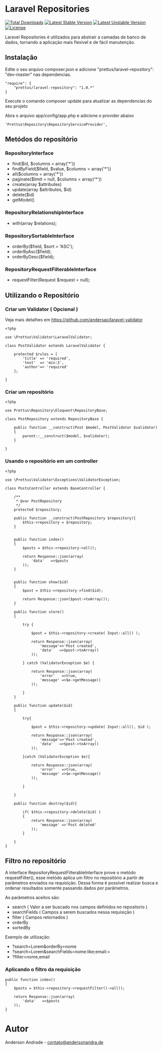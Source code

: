 # Laravel Repositories

[![Total Downloads](https://poser.pugx.org/prettus/laravel-repository/downloads.svg)](https://packagist.org/packages/prettus/laravel-repository)
[![Latest Stable Version](https://poser.pugx.org/prettus/laravel-repository/v/stable.svg)](https://packagist.org/packages/prettus/laravel-repository)
[![Latest Unstable Version](https://poser.pugx.org/prettus/laravel-repository/v/unstable.svg)](https://packagist.org/packages/prettus/laravel-repository)
[![License](https://poser.pugx.org/prettus/laravel-repository/license.svg)](https://packagist.org/packages/prettus/laravel-repository)

Laravel Repositories é utilizados para abstrair a camadas de banco de dados, tornando a aplicação mais flexivel e de fácil manutenção.

## Instalação

Edite o seu arquivo composer.json e adicione "prettus/laravel-repository": "dev-master" nas dependencias.
 
    "require": {
        "prettus/laravel-repository": "1.0.*"
    }

Execute o comando composer update para atualizar as dependencias do seu projeto

Abra o arquivo app/config/app.php e adicione o provider abaixo

    'Prettus\Repository\RepositoryServiceProvider',

## Metódos do repositório

### RepositoryInterface

- find($id, $columns = array('*'))
- findByField($field, $value, $columns = array('*'))
- all($columns = array('*'))
- paginate($limit = null, $columns = array('*'))
- create(array $attributes)
- update(array $attributes, $id)
- delete($id)
- getModel()
    
### RepositoryRelationshipInterface

- with(array $relations);

### RepositorySortableInterface

- orderBy($field, $sort = 'ASC');
- orderByAsc($field);
- orderByDesc($field);

### RepositoryRequestFilterableInterface

- requestFilter(Request $request = null);

## Utilizando o Repositório

### Criar um Validator ( Opcional )

Veja mais detalhes em https://github.com/andersao/laravel-validator

    <?php
    
    use \Prettus\Validator\LaravelValidator;
    
    class PostValidator extends LaravelValidator {
    
        protected $rules = [
            'title' => 'required',
            'text'  => 'min:3',
            'author'=> 'required'
        ];
    
    }

### Criar um repositório

    <?php
    
    use Prettus\Repository\Eloquent\RepositoryBase;
    
    class PostRepository extends RepositoryBase {
    
        public function __construct(Post $model, PostValidator $validator)
        {
            parent::__construct($model, $validator);
        }
        
    }
    
### Usando o repositório em um controller

    <?php
    
    use \Prettus\Validator\Exceptions\ValidatorException;
    
    class PostsController extends BaseController {
    
        /**
         * @var PostRepository
         */
        protected $repository;
    
        public function __construct(PostRepository $repository){
            $this->repository = $repository;
        }
    
    
        public function index()
        {
            $posts = $this->repository->all();
    
            return Response::json(array(
                'data'   =>$posts
            ));
        }
    
    
        public function show($id)
        {
            $post = $this->repository->find($id);
    
            return Response::json($post->toArray());
        }
    
        public function store()
        {
    
            try {
    
                $post = $this->repository->create( Input::all() );
    
                return Response::json(array(
                    'message'=>'Post created',
                    'data'   =>$post->toArray()
                ));
    
            } catch (ValidatorException $e) {
    
                return Response::json(array(
                    'error'   =>true,
                    'message' =>$e->getMessage()
                ));
    
            }
        }
    
        public function update($id)
        {
    
            try{
    
                $post = $this->repository->update( Input::all(), $id );
    
                return Response::json(array(
                    'message'=>'Post created',
                    'data'   =>$post->toArray()
                ));
    
            }catch (ValidatorException $e){
    
                return Response::json(array(
                    'error'   =>true,
                    'message' =>$e->getMessage()
                ));
    
            }
    
        }
    
        public function destroy($id){
    
            if( $this->repository->delete($id) )
            {
                return Response::json(array(
                    'message' =>'Post deleted'
                ));
            }
    
        }
    }
    
## Filtro no repositório

A interface RepositoryRequestFilterableInterface prove o metódo requestFilter(), esse metódo aplica um filtro no repositório
a partir de parâmetros enviados na requisição. Dessa forma é possível realizar busca e ordenar resultados somente passando dados
por parâmetros.

As parâmetros aceitos são:

- search ( Valor a ser buscado nos campos definidos no repositorio )
- searchFields ( Campos a serem buscados nessa requisição )
- filter ( Campos retornados )
- orderBy
- sortedBy 

Exemplo de utilização:

- ?search=Lorem&orderBy=nome
- ?search=Lorem&searchFields=nome:like;email:=
- ?filter=nome,email

### Aplicando o filtro da requisição

    public function index()
    {
        $posts = $this->repository->requestFilter()->all();
    
        return Response::json(array(
            'data'   =>$posts
        ));
    }
    
    
# Autor

Anderson Andrade - <contato@andersonandra.de>
